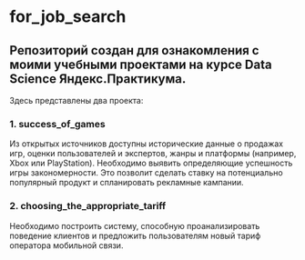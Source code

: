 # for_job_search
## Репозиторий создан для ознакомления с моими учебными проектами на курсе Data Science Яндекс.Практикума.

Здесь представлены два проекта:

### 1. success_of_games  
Из открытых источников доступны исторические данные о продажах игр, оценки пользователей и экспертов, жанры и платформы (например, Xbox или PlayStation). Необходимо выявить определяющие успешность игры закономерности. Это позволит сделать ставку на потенциально популярный продукт и спланировать рекламные кампании.

### 2. choosing_the_appropriate_tariff 
Необходимо построить систему, способную проанализировать поведение клиентов и предложить пользователям новый тариф оператора мобильной связи.
